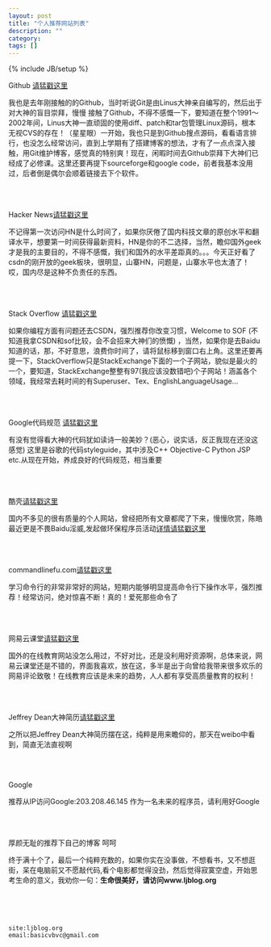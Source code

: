 ```yaml
---
layout: post
title: "个人推荐网站列表"
description: ""
category: 
tags: []
---
```

{% include JB/setup %}
             
     
 Github  [请猛戳这里](https://github.com/)
  
  我也是去年刚接触的的Github，当时听说Git是由Linus大神亲自编写的，然后出于对大神的盲目崇拜，慢慢 接触了Github，不得不感慨一下，要知道在整个1991～2002年间，Linus大神一直顽固的使用diff、patch和tar包管理Linux源码，根本无视CVS的存在！（星星眼）一开始，我也只是到Github搜点源码，看看语言排行，也没怎么经常访问，直到上学期有了搭建博客的想法，才有了一点点深入接触，用Git维护博客，感觉真的特别爽！现在，闲暇时间去Github崇拜下大神们已经成了必修课。这里还要再提下sourceforge和google code，前者我基本没用过，后者倒是偶尔会顺着链接去下个软件。
 
 
 <br/>
<br/>
 
 
 
 
 
 
 
 
 


 
 
 
 

Hacker News[请猛戳这里](https://news.ycombinator.com/)
 
 
 不记得第一次访问HN是什么时间了，如果你厌倦了国内科技文章的原创水平和翻译水平，想要第一时间获得最新资料，HN是你的不二选择，当然，瞻仰国外geek才是我的主要目的，不得不感慨，我们和国外的水平差距真的。。。今天正好看了csdn的刚开放的geek板块，很明显，山寨HN，问题是，山寨水平也太渣了！哎，国内尽是这种不负责任的东西。
 

 <br/>
 <br/>
 
 
 Stack Overflow [请猛戳这里](http://stackoverflow.com/)
 
 如果你编程方面有问题还去CSDN，强烈推荐你改变习惯，Welcome to SOF (不知道我拿CSDN和sof比较，会不会招来大神们的愤慨) ，当然，如果你是去Baidu知道的话，那，不好意思，浪费你时间了，请将鼠标移到窗口右上角。这里还要再提一下，StackOverflow只是StackExchange下面的一个子网站，貌似是最火的一个，要知道，StackExchange整整有97(我应该没数错吧)个子网站！涵盖各个领域，我经常去耗时间的有Superuser、Tex、EnglishLanguageUsage...
 
 <br/>
 <br/>

 
 Google代码规范 [请猛戳这里](https://code.google.com/p/google-styleguide/)
 
 
 有没有觉得看大神的代码犹如读诗一般美妙？(恶心，说实话，反正我现在还没这感觉) 这里是谷歌的代码styleguide，其中涉及C++ Objective-C Python JSP etc.从现在开始，养成良好的代码规范，相当重要
 
 

 
 <br/>
 
 <br/>
 
 酷壳[请猛戳这里](http://coolshell.cn/)
 
 
 国内不多见的很有质量的个人网站，曾经把所有文章都爬了下来，慢慢欣赏，陈皓最近更是不畏Baidu淫威,发起做环保程序员活动[详情请猛戳这里](http://coolshell.cn/articles/9308.html)
 
 <br/>
<br/>
 
 
commandlinefu.com[请猛戳这里](http://www.commandlinefu.com/commands/browse)
 
 
 学习命令行的非常非常好的网站，短期内能够明显提高命令行下操作水平，强烈推荐！经常访问，绝对惊喜不断！真的！爱死那些命令了
 
 <br/>
 <br/>

 网易云课堂[请猛戳这里](http://study.163.com/#/index)
 

 国外的在线教育网站没怎么用过，不好对比，还是没利用好资源啊，总体来说，网易云课堂还是不错的，界面我喜欢，放在这，多半是出于向曾给我带来很多欢乐的网易评论致敬！在线教育应该是未来的趋势，人人都有享受高质量教育的权利！
 
 <br/>
 <br/>
 
 

 
 Jeffrey Dean大神简历[请猛戳这里](http://research.google.com/people/jeff/)
 
 
 
 之所以把Jeffrey Dean大神简历摆在这，纯粹是用来瞻仰的，那天在weibo中看到，简直无法直视啊
 
 <br/>
 <br/>
 
 Google
 

 
 
 推荐从IP访问Google:203.208.46.145 作为一名未来的程序员，请利用好Google
 
 <br/>
 <br/>
 
 厚颜无耻的推荐下自己的博客 呵呵
 
 终于满十个了，最后一个纯粹充数的，如果你实在没事做，不想看书，又不想逛街，呆在电脑前又不愿敲代码,看个电影都觉得没劲，然后觉得寂寞空虚，开始思考生命的意义，我劝你一句：**生命很美好，请访问www.ljblog.org**
 
 <br/>
 <br/>
<br/>
 
 ````
 site:ljblog.org
 email:basicvbvc@gmail.com
 ````

